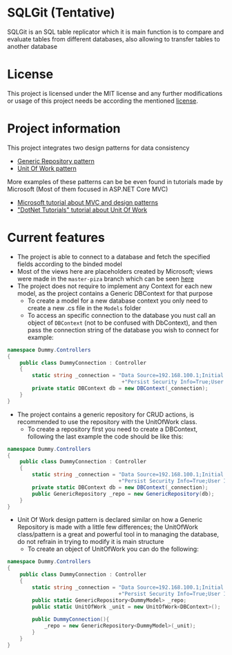 # SQLGit (Tentative)

SQLGit is an SQL table replicator which it is main function is to
compare and evaluate tables from different databases, also allowing to
transfer tables to another database

# License

This project is licensed under the MIT license and any further
modifications or usage of this project needs be according the mentioned
[license](https://github.com/WaterBlueNewWorld/SQLGit/blob/master/LICENSE).

# Project information

This project integrates two design patterns for data consistency
- [Generic Repository pattern](https://docs.microsoft.com/en-us/aspnet/mvc/overview/older-versions/getting-started-with-ef-5-using-mvc-4/implementing-the-repository-and-unit-of-work-patterns-in-an-asp-net-mvc-application)
- [Unit Of Work pattern](https://docs.microsoft.com/en-us/aspnet/mvc/overview/older-versions/getting-started-with-ef-5-using-mvc-4/implementing-the-repository-and-unit-of-work-patterns-in-an-asp-net-mvc-application)

More examples of these patterns can be be even found in tutorials made
by Microsoft (Most of them focused in ASP.NET Core MVC)

- [Microsoft tutorial about MVC and design patterns](https://docs.microsoft.com/en-us/aspnet/mvc/overview/older-versions/getting-started-with-ef-5-using-mvc-4/creating-an-entity-framework-data-model-for-an-asp-net-mvc-application)
- ["DotNet Tutorials" tutorial about Unit Of Work](https://dotnettutorials.net/lesson/unit-of-work-csharp-mvc/)

# Current features

- The project is able to connect to a database and fetch the specified
  fields according to the binded model
- Most of the views here are placeholders created by Microsoft; views
  were made in the `master-piza` branch which can be seen
  [here](https://github.com/WaterBlueNewWorld/SQLGit/tree/master-piza)
- The project does not require to implement any Context for each new
  model, as the project contains a Generic DBContext for that purpose
  - To create a model for a new database context you only need to create
    a new .cs file in the `Models` folder
  - To access an specific connection to the database you nust call an
    object of `DBContext` (not to be confused with DbContext), and then
    pass the connection string of the database you wish to connect for
    example:

```c#
namespace Dummy.Controllers
{
    public class DummyConnection : Controller
    {
        static string _connection = "Data Source=192.168.100.1;Initial Catalog=database_main;"
                                     +"Persist Security Info=True;User ID=user;Password=pa$$";
        private static DBContext db = new DBContext(_connection);
    }
}
```

- The project contains a generic repository for CRUD actions, is
  recommended to use the repository with the UnitOfWork class.
  - To create a repository first you need to create a DBContext,
    following the last example the code should be like this:

```c#
namespace Dummy.Controllers
{
    public class DummyConnection : Controller
    {
        static string _connection = "Data Source=192.168.100.1;Initial Catalog=database_main;"
                                    +"Persist Security Info=True;User ID=user;Password=pa$$";
        private static DBContext db = new DBContext(_connection);  
        public GenericRepository _repo = new GenericRepository(db);
    }
}
```

- Unit Of Work design pattern is declared similar on how a Generic
  Repository is made with a little few differences; the UnitOfWork
  class/pattern is a great and powerful tool in to managing the
  database, do not refrain in trying to modify it is main structure
  - To create an object of UnitOfWork you can do the following:

```c#
namespace Dummy.Controllers
{
    public class DummyConnection : Controller
    {
        static string _connection = "Data Source=192.168.100.1;Initial Catalog=database_main;"
                                    +"Persist Security Info=True;User ID=user;Password=pa$$";
        public static GenericRepository<DummyModel> _repo;
        public static UnitOfWork _unit = new UnitOfWork<DBContext>();
    
        public DummyConnection(){
            _repo = new GenericRepository<DummyModel>(_unit);
        }
    }
}
```

